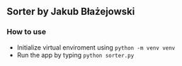 ## Sorter by Jakub Błażejowski

### How to use

- Initialize virtual enviroment using `python -m venv venv`
- Run the app by typing `python sorter.py`